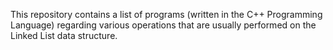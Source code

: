 This repository contains a list of programs (written in the C++ Programming Language) regarding various operations that are usually performed on the Linked List data structure.